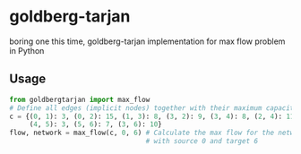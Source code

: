 goldberg-tarjan
===============

boring one this time, goldberg-tarjan implementation for max flow problem in Python

Usage
-----

```python
from goldbergtarjan import max_flow
# Define all edges (implicit nodes) together with their maximum capacity
c = {(0, 1): 3, (0, 2): 15, (1, 3): 8, (3, 2): 9, (3, 4): 8, (2, 4): 11,
     (4, 5): 3, (5, 6): 7, (3, 6): 10}
flow, network = max_flow(c, 0, 6) # Calculate the max flow for the network
                                  # with source 0 and target 6
```

